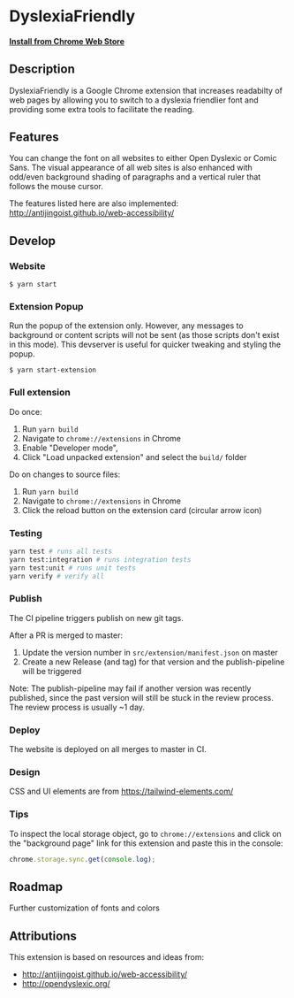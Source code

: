 # DyslexiaFriendly

#### [Install from Chrome Web Store](https://chrome.google.com/webstore/detail/dyslexia-friendly/miepjgfkkommhllbbjaedffcpkncboeo)

## Description

DyslexiaFriendly is a Google Chrome extension that increases readabilty of web pages by allowing you to switch to a dyslexia friendlier font and providing some extra tools to facilitate the reading.

## Features

You can change the font on all websites to either Open Dyslexic or Comic Sans. The visual appearance of all web sites is also enhanced with odd/even background shading of paragraphs and a vertical ruler that follows the mouse cursor.

The features listed here are also implemented: http://antijingoist.github.io/web-accessibility/

## Develop

### Website

```shell
$ yarn start
```

### Extension Popup

Run the popup of the extension only. However, any messages to background or content scripts will not be sent (as those scripts don't exist in this mode). This devserver is useful for quicker tweaking and styling the popup.

```
$ yarn start-extension
```

### Full extension

Do once:

1. Run `yarn build`
1. Navigate to `chrome://extensions` in Chrome
1. Enable "Developer mode",
1. Click "Load unpacked extension" and select the `build/` folder

Do on changes to source files:

1. Run `yarn build`
1. Navigate to `chrome://extensions` in Chrome
1. Click the reload button on the extension card (circular arrow icon)

### Testing

```bash
yarn test # runs all tests
yarn test:integration # runs integration tests
yarn test:unit # runs unit tests
yarn verify # verify all
```

### Publish

The CI pipeline triggers publish on new git tags.

After a PR is merged to master:

1. Update the version number in `src/extension/manifest.json` on master
1. Create a new Release (and tag) for that version and the publish-pipeline will be triggered

Note: The publish-pipeline may fail if another version was recently published, since the past version will still be
stuck in the review process. The review process is usually ~1 day.

### Deploy

The website is deployed on all merges to master in CI.

### Design

CSS and UI elements are from https://tailwind-elements.com/

### Tips

To inspect the local storage object, go to `chrome://extensions` and click on the "background page" link for this extension and paste this in the console:

```ts
chrome.storage.sync.get(console.log);
```

## Roadmap

Further customization of fonts and colors

## Attributions

This extension is based on resources and ideas from:

- http://antijingoist.github.io/web-accessibility/
- http://opendyslexic.org/
